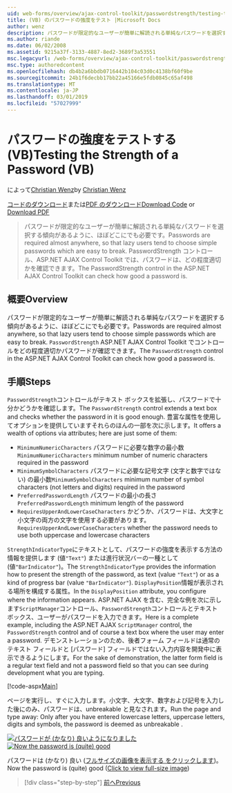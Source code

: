 ```yaml
---
uid: web-forms/overview/ajax-control-toolkit/passwordstrength/testing-the-strength-of-a-password-vb
title: (VB) のパスワードの強度をテスト |Microsoft Docs
author: wenz
description: パスワードが限定的なユーザーが簡単に解読される単純なパスワードを選択する傾向があるように、ほぼどこにでも必要です。 ASP で PasswordStrength コントロール。N..
ms.author: riande
ms.date: 06/02/2008
ms.assetid: 9215a37f-3133-4887-8ed2-3689f3a53551
msc.legacyurl: /web-forms/overview/ajax-control-toolkit/passwordstrength/testing-the-strength-of-a-password-vb
msc.type: authoredcontent
ms.openlocfilehash: db4b2a6bbdb0716442b104c03d0c4138bf60f9be
ms.sourcegitcommit: 24b1f6decbb17bb22a45166e5fdb0845c65af498
ms.translationtype: MT
ms.contentlocale: ja-JP
ms.lasthandoff: 03/01/2019
ms.locfileid: "57027999"
---
```

<a name="testing-the-strength-of-a-password-vb"></a><span data-ttu-id="178b6-104">パスワードの強度をテストする (VB)</span><span class="sxs-lookup"><span data-stu-id="178b6-104">Testing the Strength of a Password (VB)</span></span>
====================
<span data-ttu-id="178b6-105">によって[Christian Wenz](https://github.com/wenz)</span><span class="sxs-lookup"><span data-stu-id="178b6-105">by [Christian Wenz](https://github.com/wenz)</span></span>

<span data-ttu-id="178b6-106">[コードのダウンロード](http://download.microsoft.com/download/9/3/f/93f8daea-bebd-4821-833b-95205389c7d0/PasswordStrength0.vb.zip)または[PDF のダウンロード](http://download.microsoft.com/download/2/d/c/2dc10e34-6983-41d4-9c08-f78f5387d32b/passwordstrength0VB.pdf)</span><span class="sxs-lookup"><span data-stu-id="178b6-106">[Download Code](http://download.microsoft.com/download/9/3/f/93f8daea-bebd-4821-833b-95205389c7d0/PasswordStrength0.vb.zip) or [Download PDF](http://download.microsoft.com/download/2/d/c/2dc10e34-6983-41d4-9c08-f78f5387d32b/passwordstrength0VB.pdf)</span></span>

> <span data-ttu-id="178b6-107">パスワードが限定的なユーザーが簡単に解読される単純なパスワードを選択する傾向があるように、ほぼどこにでも必要です。</span><span class="sxs-lookup"><span data-stu-id="178b6-107">Passwords are required almost anywhere, so that lazy users tend to choose simple passwords which are easy to break.</span></span> <span data-ttu-id="178b6-108">PasswordStrength コントロール、ASP.NET AJAX Control Toolkit では、パスワードは、どの程度適切かを確認できます。</span><span class="sxs-lookup"><span data-stu-id="178b6-108">The PasswordStrength control in the ASP.NET AJAX Control Toolkit can check how good a password is.</span></span>


## <a name="overview"></a><span data-ttu-id="178b6-109">概要</span><span class="sxs-lookup"><span data-stu-id="178b6-109">Overview</span></span>

<span data-ttu-id="178b6-110">パスワードが限定的なユーザーが簡単に解読される単純なパスワードを選択する傾向があるように、ほぼどこにでも必要です。</span><span class="sxs-lookup"><span data-stu-id="178b6-110">Passwords are required almost anywhere, so that lazy users tend to choose simple passwords which are easy to break.</span></span> <span data-ttu-id="178b6-111">`PasswordStrength` ASP.NET AJAX Control Toolkit でコントロールをどの程度適切かパスワードが確認できます。</span><span class="sxs-lookup"><span data-stu-id="178b6-111">The `PasswordStrength` control in the ASP.NET AJAX Control Toolkit can check how good a password is.</span></span>

## <a name="steps"></a><span data-ttu-id="178b6-112">手順</span><span class="sxs-lookup"><span data-stu-id="178b6-112">Steps</span></span>

<span data-ttu-id="178b6-113">`PasswordStrength`コントロールがテキスト ボックスを拡張し、パスワードで十分かどうかを確認します。</span><span class="sxs-lookup"><span data-stu-id="178b6-113">The `PasswordStrength` control extends a text box and checks whether the password in it is good enough.</span></span> <span data-ttu-id="178b6-114">豊富な属性を使用してオプションを提供していますそれらのほんの一部を次に示します。</span><span class="sxs-lookup"><span data-stu-id="178b6-114">It offers a wealth of options via attributes; here are just some of them:</span></span>

- <span data-ttu-id="178b6-115">`MinimumNumericCharacters` パスワードに必要な数字の最小数</span><span class="sxs-lookup"><span data-stu-id="178b6-115">`MinimumNumericCharacters` minimum number of numeric characters required in the password</span></span>
- <span data-ttu-id="178b6-116">`MinimumSymbolCharacters` パスワードに必要な記号文字 (文字と数字ではない) の最小数</span><span class="sxs-lookup"><span data-stu-id="178b6-116">`MinimumSymbolCharacters` minimum number of symbol characters (not letters and digits) required in the password</span></span>
- <span data-ttu-id="178b6-117">`PreferredPasswordLength` パスワードの最小の長さ</span><span class="sxs-lookup"><span data-stu-id="178b6-117">`PreferredPasswordLength` minimum length of the password</span></span>
- <span data-ttu-id="178b6-118">`RequiresUpperAndLowerCaseCharacters` かどうか、パスワードは、大文字と小文字の両方の文字を使用する必要があります。</span><span class="sxs-lookup"><span data-stu-id="178b6-118">`RequiresUpperAndLowerCaseCharacters` whether the password needs to use both uppercase and lowercase characters</span></span>

<span data-ttu-id="178b6-119">`StrengthIndicatorType`にテキストとして、パスワードの強度を表示する方法の情報を提供します (値`"Text"`) または進行状況バーの一種として (値`"BarIndicator"`)。</span><span class="sxs-lookup"><span data-stu-id="178b6-119">The `StrengthIndicatorType` provides the information how to present the strength of the password, as text (value `"Text"`) or as a kind of progress bar (value `"BarIndicator"`).</span></span> <span data-ttu-id="178b6-120">`DisplayPosition`情報が表示される場所を構成する属性。</span><span class="sxs-lookup"><span data-stu-id="178b6-120">In the `DisplayPosition` attribute, you configure where the information appears.</span></span> <span data-ttu-id="178b6-121">ASP.NET AJAX を含む、完全な例を次に示します`ScriptManager`コントロール、`PasswordStrength`コントロールとテキスト ボックス、ユーザーがパスワードを入力できます。</span><span class="sxs-lookup"><span data-stu-id="178b6-121">Here is a complete example, including the ASP.NET AJAX `ScriptManager` control, the `PasswordStrength` control and of course a text box where the user may enter a password.</span></span> <span data-ttu-id="178b6-122">デモンストレーションのため、後者フォーム フィールドは通常のテキスト フィールドと [パスワード] フィールドではない入力内容を開発中に表示できるようにします。</span><span class="sxs-lookup"><span data-stu-id="178b6-122">For the sake of demonstration, the latter form field is a regular text field and not a password field so that you can see during development what you are typing.</span></span>

[!code-aspx[Main](testing-the-strength-of-a-password-vb/samples/sample1.aspx)]

<span data-ttu-id="178b6-123">ページを実行し、すぐに入力します。小文字、大文字、数字および記号を入力した後にのみ、パスワードは、unbreakable と見なされます。</span><span class="sxs-lookup"><span data-stu-id="178b6-123">Run the page and type away: Only after you have entered lowercase letters, uppercase letters, digits and symbols, the password is deemed as unbreakable .</span></span>


<span data-ttu-id="178b6-124">[![パスワードが (かなり) 良いようになりました](testing-the-strength-of-a-password-vb/_static/image2.png)](testing-the-strength-of-a-password-vb/_static/image1.png)</span><span class="sxs-lookup"><span data-stu-id="178b6-124">[![Now the password is (quite) good](testing-the-strength-of-a-password-vb/_static/image2.png)](testing-the-strength-of-a-password-vb/_static/image1.png)</span></span>

<span data-ttu-id="178b6-125">パスワードは (かなり) 良い ([フルサイズの画像を表示する をクリックします](testing-the-strength-of-a-password-vb/_static/image3.png))。</span><span class="sxs-lookup"><span data-stu-id="178b6-125">Now the password is (quite) good ([Click to view full-size image](testing-the-strength-of-a-password-vb/_static/image3.png))</span></span>

> [!div class="step-by-step"]
> [<span data-ttu-id="178b6-126">前へ</span><span class="sxs-lookup"><span data-stu-id="178b6-126">Previous</span></span>](testing-the-strength-of-a-password-cs.md)
